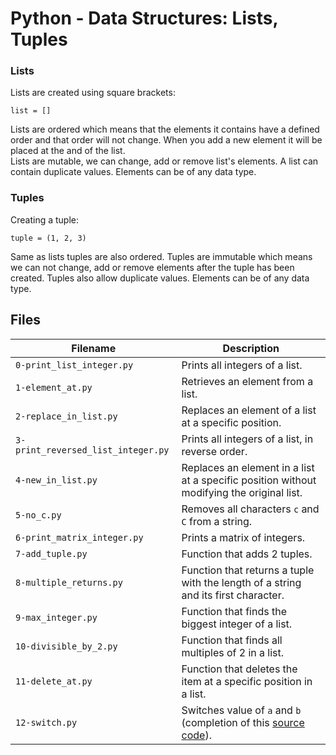 # Python - Data Structures: Lists, Tuples

### Lists
Lists are created using square brackets:
```
list = []
```
Lists are ordered which means that the elements it contains have a defined order and that order will not change. When you add a new element it will be placed at the and of the list. <br>
Lists are mutable, we can change, add or remove list's elements.
A list can contain duplicate values. Elements can be of any data type.

### Tuples
Creating a tuple:
```
tuple = (1, 2, 3)
```
Same as lists tuples are also ordered. Tuples are immutable which means we can not change, add or remove elements after the tuple has been created. Tuples also allow duplicate values. Elements can be of any data type.

## Files

Filename | Description
-------- | -----------
`0-print_list_integer.py` | Prints all integers of a list.
`1-element_at.py` | Retrieves an element from a list.
`2-replace_in_list.py` | Replaces an element of a list at a specific position.
`3-print_reversed_list_integer.py` | Prints all integers of a list, in reverse order.
`4-new_in_list.py` | Replaces an element in a list at a specific position without modifying the original list.
`5-no_c.py` | Removes all characters `c` and `C` from a string.
`6-print_matrix_integer.py` | Prints a matrix of integers.
`7-add_tuple.py` | Function that adds 2 tuples.
`8-multiple_returns.py` | Function that returns a tuple with the length of a string and its first character.
`9-max_integer.py` | Function that finds the biggest integer of a list.
`10-divisible_by_2.py` | Function that finds all multiples of 2 in a list.
`11-delete_at.py` | Function that deletes the item at a specific position in a list.
`12-switch.py` | Switches value of `a` and `b` (completion of this [source code](https://github.com/holbertonschool/0x03.py/blob/master/12-switch_py)).




